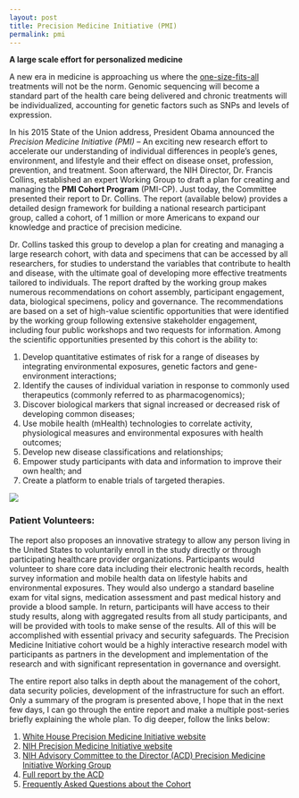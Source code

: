 ```yaml
---
layout: post
title: Precision Medicine Initiative (PMI)
permalink: pmi
---
```


**A large scale effort for personalized medicine** 

<span class="firstcharacter">A</span> new era in medicine is approaching us where the [one-size-fits-all](http://synapse.ucsf.edu/articles/2015/02/18/%E2%80%98one-size-doesn%E2%80%99t-fit-all%E2%80%99-what-precision-medicine-holds-our-future) treatments will not be the norm. Genomic sequencing will become a standard part of the health care being delivered and chronic treatments will be individualized, accounting for genetic factors such as SNPs and levels of expression. 

In his 2015 State of the Union address, President Obama announced the *Precision Medicine Initiative (PMI)* – An exciting new research effort to accelerate our understanding of individual differences in people’s genes, environment, and lifestyle and their effect on disease onset, profession, prevention, and treatment. Soon afterward, the NIH Director, Dr. Francis Collins, established an expert Working Group to draft a plan for creating and managing the **PMI Cohort Program** (PMI-CP). Just today, the Committee presented their report to Dr. Collins. The report (available below) provides a detailed design framework for building a national research participant group, called a cohort, of 1 million or more Americans to expand our knowledge and practice of precision medicine. 

Dr. Collins tasked this group to develop a plan for creating and managing a large research cohort, with data and specimens that can be accessed by all researchers, for studies to understand the variables that contribute to health and disease, with the ultimate goal of developing more effective treatments tailored to individuals. The report drafted by the working group makes numerous recommendations on cohort assembly, participant engagement, data, biological specimens, policy and governance. The recommendations are based on a set of high-value scientific opportunities that were identified by the working group following extensive stakeholder engagement, including four public workshops and two requests for information. Among the scientific opportunities presented by this cohort is the ability to:
 
1. Develop quantitative estimates of risk for a range of diseases by integrating environmental exposures, genetic factors and gene-environment interactions;  
2. Identify the causes of individual variation in response to commonly used therapeutics (commonly referred to as pharmacogenomics);  
3. Discover biological markers that signal increased or decreased risk of developing common diseases;  
4. Use mobile health (mHealth) technologies to correlate activity, physiological measures and environmental exposures with health outcomes;  
5. Develop new disease classifications and relationships;  
6. Empower study participants with data and information to improve their own health; and  
7. Create a platform to enable trials of targeted therapies.

![](/static/pm.jpg)

### Patient Volunteers:  

The report also proposes an innovative strategy to allow any person living in the United States to voluntarily enroll in the study directly or through participating healthcare provider organizations. Participants would volunteer to share core data including their electronic health records, health survey information and mobile health data on lifestyle habits and environmental exposures. They would also undergo a standard baseline exam for vital signs, medication assessment and past medical history and provide a blood sample. In return, participants will have access to their study results, along with aggregated results from all study participants, and will be provided with tools to make sense of the results. All of this will be accomplished with essential privacy and security safeguards. The Precision Medicine Initiative cohort would be a highly interactive research model with participants as partners in the development and implementation of the research and with significant representation in governance and oversight.

The entire report also talks in depth about the management of the cohort, data security policies, development of the infrastructure for such an effort. Only a summary of the program is presented above, I hope that in the next few days, I can go through the entire report and make a multiple post-series briefly explaining the whole plan. To dig deeper, follow the links below: 

1. [White House Precision Medicine Initiative website](https://www.whitehouse.gov/precision-medicine)  
2. [NIH Precision Medicine Initiative website](http://www.nih.gov/precisionmedicine/index.htm)  
3. [NIH Advisory Committee to the Director (ACD) Precision Medicine Initiative Working Group](http://acd.od.nih.gov/pmi.htm)  
4. [Full report by the ACD](http://www.nih.gov/precisionmedicine/09172015-pmi-working-group-report.pdf)  
5. [Frequently Asked Questions about the Cohort](http://www.nih.gov/precisionmedicine/faq-cohort.htm)  